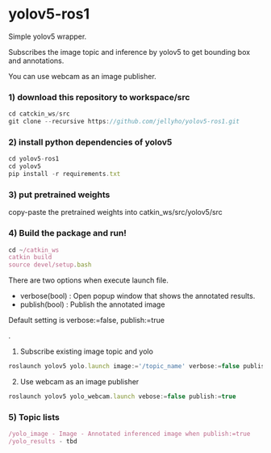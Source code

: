 # yolov5-ros1

Simple yolov5 wrapper.

Subscribes the image topic and inference by yolov5 to get bounding box and annotations.

You can use webcam as an image publisher.


### 1) download this repository to workspace/src

```jsx
cd catckin_ws/src
git clone --recursive https://github.com/jellyho/yolov5-ros1.git
```

### 2) install python dependencies of yolov5

```jsx
cd yolov5-ros1
cd yolov5
pip install -r requirements.txt
```

### 3) put pretrained weights

copy-paste the pretrained weights into catkin_ws/src/yolov5/src



### 4) Build the package and run!

```jsx
cd ~/catkin_ws
catkin build
source devel/setup.bash
```

There are two options when execute launch file.
- verbose(bool) : Open popup window that shows the annotated results.
- publish(bool) : Publish the annotated image

Default setting is verbose:=false, publish:=true

.

1. Subscribe existing image topic and yolo
```jsx
roslaunch yolov5 yolo.launch image:='/topic_name' verbose:=false publish:= true
```

2. Use webcam as an image publisher
```jsx
roslaunch yolov5 yolo_webcam.launch vebose:=false publish:=true
```

### 5) Topic lists

```jsx
/yolo_image - Image - Annotated inferenced image when publish:=true
/yolo_results - tbd
```